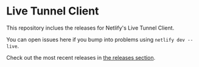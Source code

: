 # Live Tunnel Client

This repository inclues the releases for Netlify's Live Tunnel Client.

You can open issues here if you bump into problems using `netlify dev --live`.

Check out the most recent releases in [the releases section](/releases).
